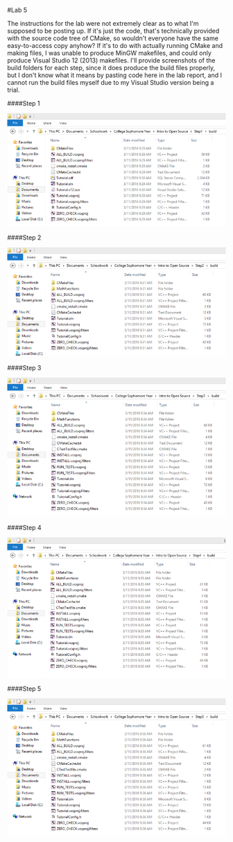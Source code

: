 #Lab 5

The instructions for the lab were not extremely clear as to what I'm supposed to be posting up. If it's just the code, that's technically provided with the source code tree of CMake, so wouldn't everyone have the same easy-to-access copy anyhow? If it's to do with actually running CMake and making files, I was unable to produce MinGW makefiles, and could only produce Visual Studio 12 (2013) makefiles. I'll provide screenshots of the build folders for each step, since it does produce the build files properly, but I don't know what it means by pasting code here in the lab report, and I cannot run the build files myself due to my Visual Studio version being a trial.

####Step 1

![Step1](step1.png)

####Step 2

![Step2](step2.png)

####Step 3

![Step3](step3.png)

####Step 4

![Step4](step4.png)

####Step 5

![Step5](step5.png)